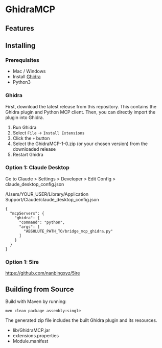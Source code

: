 # GhidraMCP

## Features

## Installing

### Prerequisites
- Mac / Windows
- Install [Ghidra](https://ghidra-sre.org)
- Python3

### Ghidra
First, download the latest release from this repository. This contains the Ghidra plugin and Python MCP client. Then, you can directly import the plugin into Ghidra.

1. Run Ghidra
2. Select `File` -> `Install Extensions`
3. Click the `+` button
4. Select the GhidraMCP-1-0.zip (or your chosen version) from the downloaded release
5. Restart Ghidra


### Option 1: Claude Desktop
Go to Claude > Settings > Developer > Edit Config > claude_desktop_config.json

/Users/YOUR_USER/Library/Application Support/Claude/claude_desktop_config.json

```
{
  "mcpServers": {
    "ghidra": {
      "command": "python",
      "args": [
        "ABSOLUTE_PATH_TO/bridge_mcp_ghidra.py"
      ]
    }
  }
}
```

### Option 1: 5ire
https://github.com/nanbingxyz/5ire

## Building from Source
Build with Maven by running:

`mvn clean package assembly:single`

The generated zip file includes the built Ghidra plugin and its resources.

- lib/GhidraMCP.jar
- extensions.properties
- Module.manifest
